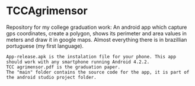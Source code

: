 # TCCAgrimensor
Repository for my college graduation work: An android app which capture gps coordinates, create a polygon, shows its perimeter and area values in meters and draw it in google maps. Almost everything there is in brazillian portuguese (my first language).

	App-release.apk is the instalation file for your phone. This app should work with any smartphone running Android 4.2.2.
	TCC agrimensor.pdf is the graduation paper.
	The "main" folder contains the source code for the app, it is part of the android studio project folder.
